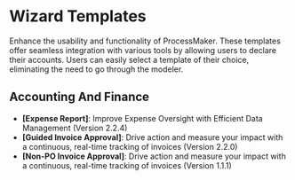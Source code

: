# Wizard Templates
Enhance the usability and functionality of ProcessMaker. These templates offer seamless integration with various tools by allowing users to declare their accounts. Users can easily select a template of their choice, eliminating the need to go through the modeler.
## Accounting And Finance
- **[Expense Report]**: Improve Expense Oversight with Efficient Data Management (Version 2.2.4)
- **[Guided Invoice Approval]**: Drive action and measure your impact with a continuous, real-time tracking of invoices (Version 2.2.0)
- **[Non-PO Invoice Approval]**: Drive action and measure your impact with a continuous, real-time tracking of invoices (Version 1.1.1)
